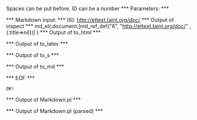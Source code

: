 Spaces can be put before. ID can be a number
*** Parameters: ***

*** Markdown input: ***
  [6]: http://ettext.taint.org/doc/
*** Output of inspect ***
md_el(:document,[md_ref_def("6", "http://ettext.taint.org/doc/" ,{:title=>nil})] )
*** Output of to_html ***

*** Output of to_latex ***

*** Output of to_s ***

*** Output of to_md ***

*** EOF ***



	OK!



*** Output of Markdown.pl ***


*** Output of Markdown.pl (parsed) ***
